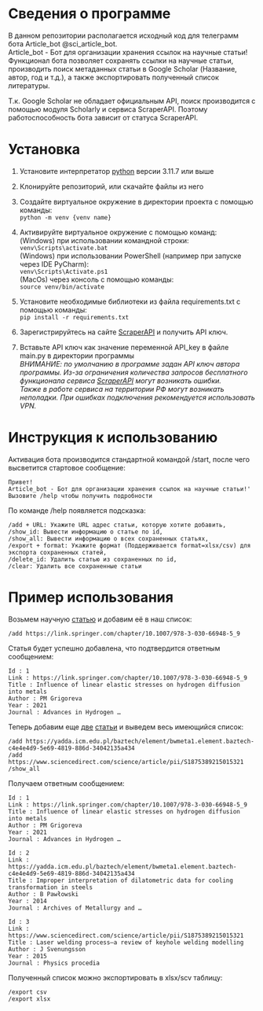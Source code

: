 # Сведения о программе
В данном репозитории располагается исходный код для телеграмм бота Article_bot @sci_article_bot.\
Article_bot - Бот для организации хранения ссылок на научные статьи!\
Функционал бота позволяет сохранять ссылки на научные статьи, производить поиск метаданных статьи в Google Scholar (Название, автор, год и т.д.), а также экспортировать полученный список литературы.

Т.к. Google Scholar не обладает официальным API, поиск производится с помощью модуля Scholarly и сервиса ScraperAPI.
Поэтому работоспособность бота зависит от статуса ScraperAPI.

# Установка 

1. Установите интерпретатор [python]([openweather](https://openweathermap.org/)) версии 3.11.7 или выше
2. Клонируйте репозиторий, или скачайте файлы из него
3. Создайте виртуальное окружение в директории проекта с помощью команды:\
`python -m venv {venv name}`

4. Активируйте виртуальное окружение с помощью команд:\
(Windows) при использовании командной строки:\
`venv\Scripts\activate.bat`\
(Windows) при использовании PowerShell (например при запуске через IDE PyCharm):\
`venv\Scripts\Activate.ps1`\
(MacOs) через консоль с помощью команды:\
`source venv/bin/activate`
6. Установите необходимые библиотеки из файла requirements.txt с помощью команды:\
`pip install -r requirements.txt`
7. Зарегистрируйтесь на сайте [ScraperAPI](https://www.scraperapi.com/scale-data-collection/) и получить API ключ.
8. Вставьте API ключ как значение переменной API_key в файле main.py в директории программы\
*ВНИМАНИЕ: по умолчанию в программе задан API ключ автора программы. Из-за ограничения количества запросов бесплатного функционала сервиса [ScraperAPI](https://www.scraperapi.com/scale-data-collection/) могут возникать ошибки.*\
*Также в работе сервиса на территории РФ могут возникать неполадки. При ошибках подключения рекомендуется использовать VPN.*

# Инструкция к использованию
Активация бота производится стандартной командой /start, после чего высветится стартовое сообщение:

```
Привет!
Article_bot - Бот для организации хранения ссылок на научные статьи!'
Вызовите /help чтобы получить подробности
```

По команде /help появляется подсказка:
```
/add + URL: Укажите URL адрес статьи, которую хотите добавить,
/show_id: Вывести информацию о статье по id,
/show_all: Вывести информацию о всех сохраненных статьях,
/export + format: Укажите формат (Поддерживается format=xlsx/csv) для экспорта сохраненных статей,
/delete_id: Удалить статью из сохраненных по id,
/clear: Удалить все сохраненные статьи
```

# Пример использования
Возьмем научную [статью](https://link.springer.com/chapter/10.1007/978-3-030-66948-5_9) и добавим её в наш список:
```
/add https://link.springer.com/chapter/10.1007/978-3-030-66948-5_9
```
Статья будет успешно добавлена, что подтвердится ответным сообщением:
```
Id : 1 
Link : https://link.springer.com/chapter/10.1007/978-3-030-66948-5_9 
Title : Influence of linear elastic stresses on hydrogen diffusion into metals 
Author : PM Grigoreva 
Year : 2021 
Journal : Advances in Hydrogen …
```

Теперь добавим еще [две](https://yadda.icm.edu.pl/baztech/element/bwmeta1.element.baztech-c4e4e4d9-5e69-4819-886d-34042135a434) [статьи](https://www.sciencedirect.com/science/article/pii/S1875389215015321) и выведем весь имеющийся список:
```
/add https://yadda.icm.edu.pl/baztech/element/bwmeta1.element.baztech-c4e4e4d9-5e69-4819-886d-34042135a434
/add https://www.sciencedirect.com/science/article/pii/S1875389215015321
/show_all
```

Получаем ответным сообщением:
```
Id : 1 
Link : https://link.springer.com/chapter/10.1007/978-3-030-66948-5_9 
Title : Influence of linear elastic stresses on hydrogen diffusion into metals 
Author : PM Grigoreva 
Year : 2021 
Journal : Advances in Hydrogen …

Id : 2 
Link : https://yadda.icm.edu.pl/baztech/element/bwmeta1.element.baztech-c4e4e4d9-5e69-4819-886d-34042135a434 
Title : Improper interpretation of dilatometric data for cooling transformation in steels 
Author : B Pawłowski 
Year : 2014 
Journal : Archives of Metallurgy and …

Id : 3 
Link : https://www.sciencedirect.com/science/article/pii/S1875389215015321 
Title : Laser welding process–a review of keyhole welding modelling 
Author : J Svenungsson 
Year : 2015 
Journal : Physics procedia
```

Полученный список можно экспортировать в xlsx/scv таблицу:
```
/export csv
/export xlsx
```
